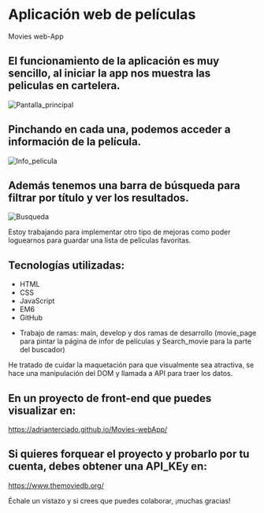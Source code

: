# Aplicación web de películas
Movies web-App

## El funcionamiento de la aplicación es muy sencillo, al iniciar la app nos muestra las peliculas en cartelera. 

![Pantalla_principal](https://github.com/AdrianTerciado/Movies-webApp/assets/158854133/3ee88d22-8290-422a-b62f-eb46ce757d68)





## Pinchando en cada una, podemos acceder a información de la película.

![Info_pelicula](https://github.com/AdrianTerciado/Movies-webApp/assets/158854133/533a9fb2-8e35-4df3-9edb-58e691d8eb6a)





## Además tenemos una barra de búsqueda para filtrar por título y ver los resultados.

![Busqueda](https://github.com/AdrianTerciado/Movies-webApp/assets/158854133/363efff8-d0ff-48d7-b3b8-f9c980ed4043)





Estoy trabajando para implementar otro tipo de mejoras como poder loguearnos para guardar una lista de películas favoritas.

## Tecnologías utilizadas:
* HTML
* CSS
* JavaScript
* EM6
* GitHub
 - Trabajo de ramas: main, develop y dos ramas de desarrollo (movie_page para pintar la página de infor de películas y Search_movie para la parte del buscador)



He tratado de cuidar la maquetación para que visualmente sea atractiva, se hace una manipulación del DOM y llamada a API para traer los datos. 

## En un proyecto de front-end que puedes visualizar en:
https://adrianterciado.github.io/Movies-webApp/

## Si quieres forquear el proyecto y probarlo por tu cuenta, debes obtener una API_KEy en: 
https://www.themoviedb.org/


Échale un vistazo y si crees que puedes colaborar, ¡muchas gracias!
